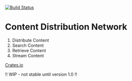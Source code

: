 [![Build Status](https://travis-ci.com/resolvingarchitecture/content-distribution-network.svg?branch=master)](https://travis-ci.com/resolvingarchitecture/content-distribution-network)
# Content Distribution Network

1. Distribute Content
2. Search Content
3. Retrieve Content
4. Stream Content

[Crates.io](https://crates.io/crates/content_distribution_network)

!! WIP - not stable until version 1.0 !!
